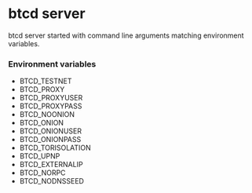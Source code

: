 # btcd server

btcd server started with command line arguments matching environment variables.


### Environment variables
* BTCD_TESTNET
* BTCD_PROXY
* BTCD_PROXYUSER
* BTCD_PROXYPASS
* BTCD_NOONION
* BTCD_ONION
* BTCD_ONIONUSER
* BTCD_ONIONPASS
* BTCD_TORISOLATION
* BTCD_UPNP
* BTCD_EXTERNALIP
* BTCD_NORPC
* BTCD_NODNSSEED
